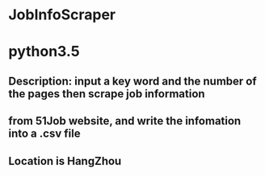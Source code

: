 # JobInfoScraper
# python3.5

## Description: input a key word and the number of the pages then scrape job information
##				      from 51Job website, and write the infomation into a .csv file
## 				      Location is HangZhou
